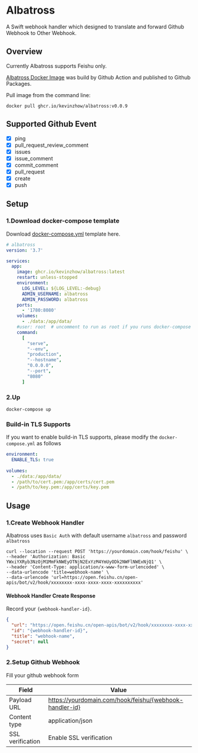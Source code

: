 # Albatross

A Swift webhook handler which designed to translate and forward Github Webhook to Other Webhook.

## Overview

Currently Albatross supports Feishu only.

[Albatross Docker Image](https://github.com/kevinzhow/albatross/pkgs/container/albatross) was build by Github Action and published to Github Packages.

Pull image from the command line:

```shell
docker pull ghcr.io/kevinzhow/albatross:v0.0.9
```

## Supported Github Event

- [x] ping
- [x] pull_request_review_comment
- [x] issues
- [x] issue_comment
- [x] commit_comment
- [x] pull_request
- [x] create
- [x] push

## Setup

### 1.Download docker-compose template

Download [docker-compose.yml](https://gist.github.com/kevinzhow/5f68c99760463a3dc195f7bd18ab64af) template here.

```yml
# albatross
version: '3.7'

services:
  app:
    image: ghcr.io/kevinzhow/albatross:latest
    restart: unless-stopped
    environment:
      LOG_LEVEL: ${LOG_LEVEL:-debug}
      ADMIN_USERNAME: albatross
      ADMIN_PASSWORD: albatross
    ports:
      - '1780:8080'
    volumes:
      - ./data:/app/data/
    #user: root  # uncomment to run as root if you runs docker-compose as root
    command:
      [
        "serve",
        "--env",
        "production",
        "--hostname",
        "0.0.0.0",
        "--port",
        "8080"
      ]
```

### 2.Up

```
docker-compose up
```

### Build-in TLS Supports

If you want to enable build-in TLS supports, please modify the `docker-compose.yml` as follows

```yaml
environment:
  ENABLE_TLS: true
  
volumes:
  - ./data:/app/data/
  - /path/to/cert.pem:/app/certs/cert.pem
  - /path/to/key.pem:/app/certs/key.pem
```

## Usage

### 1.Create Webhook Handler

Albatross uses `Basic Auth` with default username `albatross` and password `albatross`

```shell
curl --location --request POST 'https://yourdomain.com/hook/feishu' \
--header 'Authorization: Basic YWxiYXRyb3NzOjM1MmFkNWEyOTNjN2ExYzM4YmUyODk2NWFlNWExNjQ1' \
--header 'Content-Type: application/x-www-form-urlencoded' \
--data-urlencode 'title=webhook-name' \
--data-urlencode 'url=https://open.feishu.cn/open-apis/bot/v2/hook/xxxxxxxx-xxxx-xxxx-xxxx-xxxxxxxxxx'
```

#### Webhook Handler Create Response

Record your `{webhook-handler-id}`.

```json
{
  "url": "https://open.feishu.cn/open-apis/bot/v2/hook/xxxxxxxx-xxxx-xxxx-xxxx-xxxxxxxxxx",
  "id": "{webhook-handler-id}",
  "title": "webhook-name",
  "secret": null
}
```

### 2.Setup Github Webhook

Fill your github webhook form

| Field            | Value                                                   |
| ---------------- | ------------------------------------------------------- |
| Payload URL      | https://yourdomain.com/hook/feishu/{webhook-handler-id} |
| Content type     | application/json                                        |
| SSL verification | Enable SSL verification                                 |
